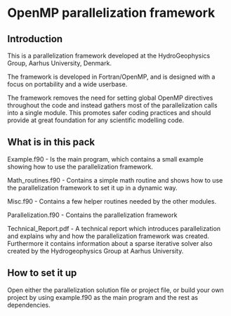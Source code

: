 
# OpenMP parallelization framework
## Introduction
This is a parallelization framework developed at the HydroGeophysics Group, Aarhus University, Denmark.

The framework is developed in Fortran/OpenMP, and is designed with a focus on portability and a wide userbase. 

The framework removes the need for setting global OpenMP directives throughout the code and instead gathers most of the parallelization calls into a single module. This promotes safer coding practices and should provide at great foundation for any scientific modelling code.

## What is in this pack

Example.f90          - Is the main program, which contains a small example showing how to use the parallelization framework.

Math_routines.f90    - Contains a simple math routine and shows how to use the parallelization framework to set it up in a dynamic way. 

Misc.f90             - Contains a few helper routines needed by the other modules.

Parallelization.f90  - Contains the parallelization framework

Technical_Report.pdf - A technical report which introduces parallelization and explains why and how the parallelization framework was created. Furthermore it contains information about a sparse iterative solver also created by the Hydrogeophysics Group at Aarhus University.

## How to set it up

Open either the parallelization solution file or project file, or build your own project by using example.f90 as the main program and the rest as dependencies.
